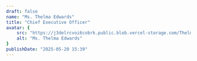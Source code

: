 ```yaml
---
draft: false
name: "Ms. Thelma Edwards"
title: "Chief Executive Officer"
avatar: {
    src: "https://j3delrcvoi6cobrk.public.blob.vercel-storage.com/Thelma-uUUs9yt1UIvXqm10Vt6ILxgE37CrQC.jpeg",
    alt: "Ms. Thelma Edwards"
}
publishDate: "2025-05-20 15:39"
---
```

